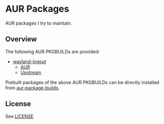 # AUR Packages

AUR packages I *try* to maintain.

## Overview

The following AUR PKGBUILDs are provided:

* [wayland-logout](./wayland-logout/PKGBUILD)
  - [AUR](https://aur.archlinux.org/packages/wayland-logout)
  - [Upstream](https://github.com/soreau/wayland-logout)

Prebuilt packages of the above AUR PKGBUILDs can be directly installed from
[aur-package-builds](https://github.com/karras/aur-package-builds).

## License

See [LICENSE](./LICENSE)
